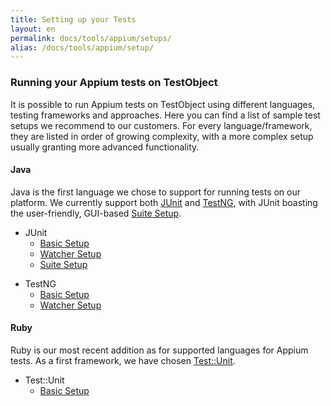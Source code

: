 ```yaml
---
title: Setting up your Tests
layout: en
permalink: docs/tools/appium/setups/
alias: /docs/tools/appium/setup/
---
```

<h3>Running your Appium tests on TestObject</h3>

It is possible to run Appium tests on TestObject using different languages, testing frameworks and approaches. Here you can find a list of sample test setups we recommend to our customers. For every language/framework, they are listed in order of growing complexity, with a more complex setup usually granting more advanced functionality.

<h4 id="java">Java</h4>
Java is the first language we chose to support for running tests on our platform. We currently support both <a href="http://junit.org/">JUnit</a> and <a href="http://testng.org/doc/index.html">TestNG</a>, with JUnit boasting the user-friendly, GUI-based <a href="junit/suites#suite-setup">Suite Setup</a>.

<ul>
    <li>JUnit<ul>
      <li><a href="junit/basic">Basic Setup</a></li>
      <li><a href="junit/watcher">Watcher Setup</a></li>
      <li><a href="junit/suites">Suite Setup</a></li>
    </ul></li>
</ul>
<ul>
    <li>TestNG<ul>
      <li><a href="testng/basic">Basic Setup</a></li>
      <li><a href="testng/watcher">Watcher Setup</a></li>
    </ul></li>
</ul>

<h4 id="ruby">Ruby</h4>
Ruby is our most recent addition as for supported languages for Appium tests. As a first framework, we have chosen <a href="https://github.com/test-unit/test-unit">Test::Unit</a>.

<ul>
    <li>Test::Unit<ul>
      <li><a href="testunit/basic">Basic Setup</a></li>
    </ul></li>
</ul>